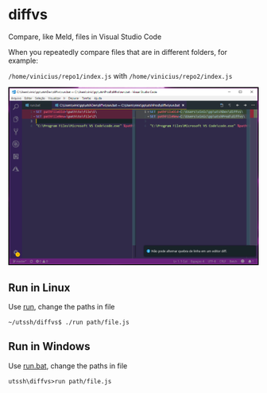 # diffvs
Compare, like Meld, files in Visual Studio Code

When you repeatedly compare files that are in different folders, for example:

`/home/vinicius/repo1/index.js` with `/home/vinicius/repo2/index.js`

![diff](Screenshot_1.png)

## Run in Linux
Use [run](https://github.com/viniceosm/utsh/blob/master/diffvs/run), change the paths in file

```console
~/utssh/diffvs$ ./run path/file.js
```


## Run in Windows
Use [run.bat](https://github.com/viniceosm/utsh/blob/master/diffvs/run.bat), change the paths in file
```console
utssh\diffvs>run path/file.js
```
